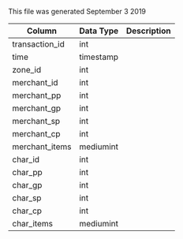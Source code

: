 This file was generated September 3 2019

| Column         | Data Type | Description |
| -------------- | --------- | ----------- |
| transaction_id | int       |             |
| time           | timestamp |             |
| zone_id        | int       |             |
| merchant_id    | int       |             |
| merchant_pp    | int       |             |
| merchant_gp    | int       |             |
| merchant_sp    | int       |             |
| merchant_cp    | int       |             |
| merchant_items | mediumint |             |
| char_id        | int       |             |
| char_pp        | int       |             |
| char_gp        | int       |             |
| char_sp        | int       |             |
| char_cp        | int       |             |
| char_items     | mediumint |             |